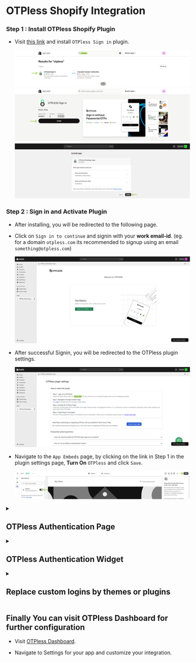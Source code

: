 # OTPless Shopify Integration

### Step 1 : Install OTPless Shopify Plugin

- Visit [this link](https://apps.shopify.com/otpless-whatsapp-login) and install `OTPless Sign in` plugin.

    ![OTPless Sign in Plugin](./assets/shopify_1.png)
    ![Plugin Installation](./assets/shopify_2.png)
    ![OTPless Plugin Settings](./assets/shopify_3.png)

### Step 2 : Sign in and Activate Plugin

- After installing, you will be redirected to the following page.
- Click on `Sign in to continue` and signin with your **work email-id**. (eg. for a domain `otpless.com` its recommended to signup using an email `something@otpless.com`)

    ![OTPless Plugin Settings](./assets/shopify_4.png)

- After successful Signin, you will be redirected to the OTPless plugin settings.

    ![OTPless Plugin Settings](./assets/shopify_5.png)

- Navigate to the `App Embeds` page, by clicking on the link in Step 1 in the plugin settings page,  **Turn On** `OTPless` and click `Save`.

    ![App Embeds](./assets/shopify_6.png)

<details close>
<summary><h2>OTPless Authentication Page</h2></summary>

### Thats it for OTPless login page integration

- In a new tab visit `{YOUR_STORE_DOMAIN}.com/account/' and you will be redirected to the OTPless login page.

    ![Login Page](./assets/shopify_7.png)
    > NOTE: here the user will be redirected to an external page for authentication.
- To embed the **OTPless widget** in your existing login page(classic customer login or any custom page) follow the next steps.

</details>

<details close>
<summary><h2> OTPless Authentication Widget</h2></summary>

> Follow the steps below to add OTPless widget in your existing(classic) login page

### Step 3 : Deactivate default redirection

- Go to `OTPless plugin settings` page and expand the first question in the `Frequently Asked Questions` section and toggle the button on the right **OFF**. This deactivates the default redirection to OTPless authentication page.

    ![Deactivate Default Redirection](./assets/shopify_8.png)

### Step 4 : Add OTPless Widget to Login Page

- Navigate to `Online store>Themes` and click `Customize` on your current theme.

    ![Customize Theme](./assets/shopify_9.png)

- From the Page Selection dropdown, navigate to `Classic customer accounts>Customer login` page.

    ![Customer Login Page](./assets/shopify_10.png)
    ![Customer Login Page](./assets/shopify_11.png)

- Hide the `Login` component from the Template section.

    ![Customer Login Page](./assets/shopify_12.png)
    ![Customer Login Page](./assets/shopify_13.png)

- Add OTPless Widget by clicking on `Add Section>Custom Liquid` and adding the following code to the `Liquid code` textbox.

    ![Add OTPless Widget](./assets/shopify_14.png)
    ![OTPless Widget](./assets/shopify_15.png)

- Thats it. Save the changes. and visit your account page `{YOUR_STORE_DOMAIN}.com/account/login` to see the OTPless widget embedded in your login page.

    > Classic LogIn Page with embeded `OTPless` login widget.
    ![Login Page](./assets/shopify_16.png)

> Similarly, you can add OTPless widget in any page.

</details>

<details>
<summary><h2>Replace custom logins by themes or plugins</h2></summary>

- If your store has any other plugins for login, kindly remove them for OTPless integration.
- If your store has any other custom logins from your theme that is still not replaced by OTPless after following the steps above, follow the next steps to replace them with OTPless.

### Step 5 : Edit your theme

- Visit your store admin panel and navigate to `Online store>Themes`.
- Click on the `menu` icon of your current theme and select `Edit Code`.

    ![theme](./assets/shopify_17.png)
- Open `themes.liquid` and scroll to the bottom of the file, between the `<script>` and `</script>` tags and add the following code (preferably before the `</script>`).
    ```js
    const accountBtn = document.querySelector("PASTE_THE_COPIED_SELECTOR_HERE");
    ```
    ```js
    accountBtn.onclick = () => {window.open("/account", _self);};
    ```
    ![theme.liquid](./assets/shopify_18.png)
- Now, visit your store home page, and `right-click` on the `account` icon.
- `right-click` on the `<a>` tag and copy the selector.

    ![inspect-element](./assets/shopify_19.png)
    ![inspect-element](./assets/shopify_20.png)
- Paste the copied selector in the code above replacing the `PASTE_THE_COPIED_SELECTOR_HERE`.
- Save the changes and reload your store.

</details>

## Finally You can visit OTPless Dashboard for further configuration

- Visit [OTPless Dashboard](https://otpless.com/dashboard/app).

- Navigate to Settings for your app and customize your integration.
